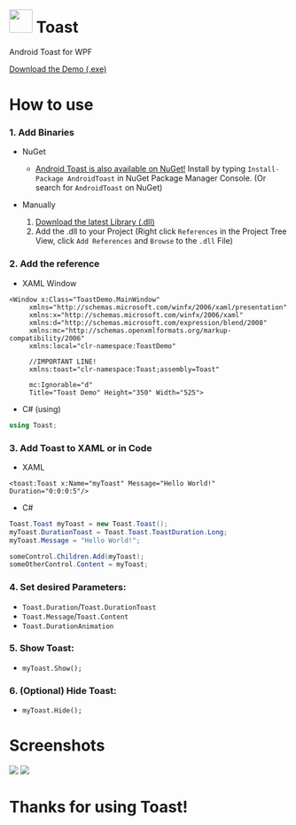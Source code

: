 # <img src="https://github.com/mrousavy/Toast/blob/master/ToastDemo/Resources/Toast_Icon.ico?raw=true" width="42"> Toast
Android Toast for WPF

[Download the Demo (.exe)](https://github.com/mrousavy/Toast/raw/master/ToastDemo/bin/Release/ToastDemo.zip)

# How to use

### 1. Add Binaries
   + NuGet
      * [Android Toast is also available on NuGet!](https://www.nuget.org/packages/AndroidToast)   Install by typing `Install-Package AndroidToast` in NuGet Package Manager Console. (Or search for `AndroidToast` on NuGet)

   + Manually
      1. [Download the latest Library (.dll)](https://github.com/mrousavy/Toast/raw/master/Toast/bin/Release/Toast.dll)
      2. Add the .dll to your Project   (Right click `References` in the Project Tree View, click `Add References` and `Browse` to the `.dll` File)

### 2. Add the reference
   * XAML Window
   ```XAML
   <Window x:Class="ToastDemo.MainWindow"
        xmlns="http://schemas.microsoft.com/winfx/2006/xaml/presentation"
        xmlns:x="http://schemas.microsoft.com/winfx/2006/xaml"
        xmlns:d="http://schemas.microsoft.com/expression/blend/2008"
        xmlns:mc="http://schemas.openxmlformats.org/markup-compatibility/2006"
        xmlns:local="clr-namespace:ToastDemo"

        //IMPORTANT LINE!
        xmlns:toast="clr-namespace:Toast;assembly=Toast"

        mc:Ignorable="d"
        Title="Toast Demo" Height="350" Width="525">
   ```

   * C# (using)
   ```C#
   using Toast;
   ```

### 3. Add Toast to XAML or in Code

   * XAML
   ```XAML
   <toast:Toast x:Name="myToast" Message="Hello World!" Duration="0:0:0:5"/>
   ```

   * C#
   ```C#
   Toast.Toast myToast = new Toast.Toast();
   myToast.DurationToast = Toast.Toast.ToastDuration.Long;
   myToast.Message = "Hello World!";
   
   someControl.Children.Add(myToast);
   someOtherControl.Content = myToast;
   ```

### 4. Set desired Parameters:
   * `Toast.Duration`/`Toast.DurationToast`
   * `Toast.Message`/`Toast.Content`
   * `Toast.DurationAnimation`

### 5. Show Toast:
   * `myToast.Show();`
   
### 6. (Optional) Hide Toast:
   * `myToast.Hide();`

# Screenshots
<img src="http://i.imgur.com/Wikjo4z.png">
<img src="https://i.gyazo.com/b9d2f30c6c3d4169f8256e9ea2580b06.gif">

# Thanks for using Toast!
